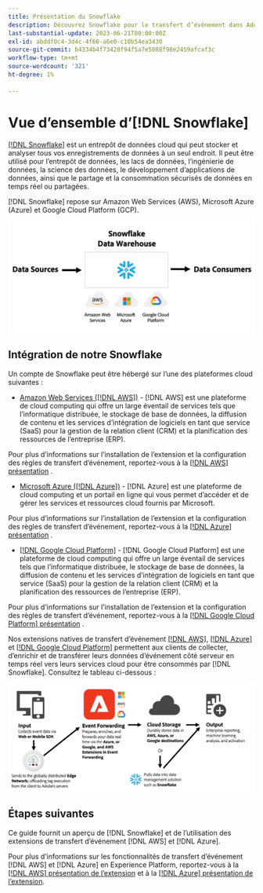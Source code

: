 ```yaml
---
title: Présentation du Snowflake
description: Découvrez Snowflake pour le transfert d’événement dans Adobe Experience Platform.
last-substantial-update: 2023-06-21T00:00:00Z
exl-id: abddf0c4-3d4c-4f66-a6e0-c10b54ea3430
source-git-commit: b4334b4f73428f94f5a7e5088f98e2459afcaf3c
workflow-type: tm+mt
source-wordcount: '321'
ht-degree: 1%

---
```


# Vue d’ensemble d’[!DNL Snowflake]

[[!DNL Snowflake]](https://www.snowflake.com/en/) est un entrepôt de données cloud qui peut stocker et analyser tous vos enregistrements de données à un seul endroit. Il peut être utilisé pour l’entrepôt de données, les lacs de données, l’ingénierie de données, la science des données, le développement d’applications de données, ainsi que le partage et la consommation sécurisés de données en temps réel ou partagées.

[!DNL Snowflake] repose sur Amazon Web Services (AWS), Microsoft Azure (Azure) et Google Cloud Platform (GCP).

![Diagramme présentant l’architecture de données [!DNL Snowflake].](../../../images/extensions/server/snowflake/snowflake.png)

## Intégration de notre Snowflake

Un compte de Snowflake peut être hébergé sur l’une des plateformes cloud suivantes :

- [Amazon Web Services ([!DNL AWS])](https://aws.amazon.com/) - [!DNL AWS] est une plateforme de cloud computing qui offre un large éventail de services tels que l’informatique distribuée, le stockage de base de données, la diffusion de contenu et les services d’intégration de logiciels en tant que service (SaaS) pour la gestion de la relation client (CRM) et la planification des ressources de l’entreprise (ERP).

Pour plus d’informations sur l’installation de l’extension et la configuration des règles de transfert d’événement, reportez-vous à la [[!DNL AWS] présentation](../aws/overview.md) .

- [Microsoft Azure ([!DNL Azure])](https://azure.microsoft.com/en-us/products/event-hubs/#overview) - [!DNL Azure] est une plateforme de cloud computing et un portail en ligne qui vous permet d’accéder et de gérer les services et ressources cloud fournis par Microsoft.

Pour plus d’informations sur l’installation de l’extension et la configuration des règles de transfert d’événement, reportez-vous à la [[!DNL Azure] présentation](../azure/overview.md) .

- [[!DNL Google Cloud Platform]](https://cloud.google.com/) - [!DNL Google Cloud Platform] est une plateforme de cloud computing qui offre un large éventail de services tels que l’informatique distribuée, le stockage de base de données, la diffusion de contenu et les services d’intégration de logiciels en tant que service (SaaS) pour la gestion de la relation client (CRM) et la planification des ressources de l’entreprise (ERP).

Pour plus d’informations sur l’installation de l’extension et la configuration des règles de transfert d’événement, reportez-vous à la [[!DNL Google Cloud Platform] présentation](../google-cloud-platform/overview.md) .

Nos extensions natives de transfert d’événement [[!DNL AWS]](../aws/overview.md), [[!DNL Azure]](../azure/overview.md) et [[!DNL Google Cloud Platform]](../google-cloud-platform/overview.md) permettent aux clients de collecter, d’enrichir et de transférer leurs données d’événement côté serveur en temps réel vers leurs services cloud pour être consommés par [!DNL Snowflake]. Consultez le tableau ci-dessous :

![ Diagramme de rapport [!DNL Snowflake] présentant le lien entre [!DNL AWS] et [!DNL Azure].](../../../images/extensions/server/snowflake/snowflake-workflow.png)

## Étapes suivantes

Ce guide fournit un aperçu de [!DNL Snowflake] et de l’utilisation des extensions de transfert d’événement [!DNL AWS] et [!DNL Azure].

Pour plus d’informations sur les fonctionnalités de transfert d’événement [!DNL AWS] et [!DNL Azure] en Experience Platform, reportez-vous à la [[!DNL AWS] présentation de l’extension](../aws/overview.md) et à la [[!DNL Azure] présentation de l’extension](../azure/overview.md).
